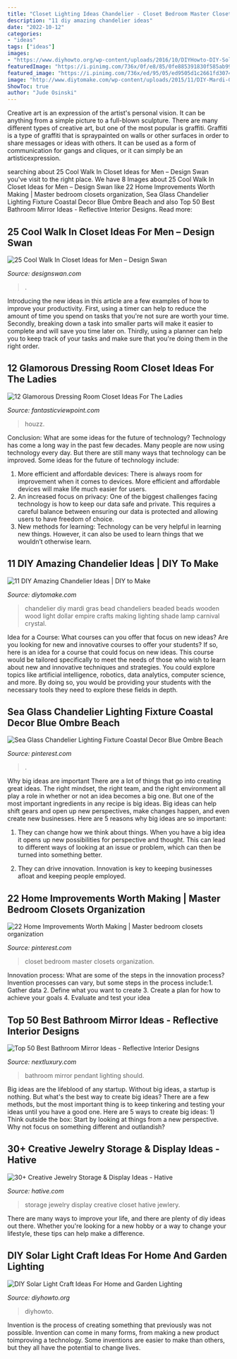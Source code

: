 ```yaml
---
title: "Closet Lighting Ideas Chandelier - Closet Bedroom Master Closets Organization"
description: "11 diy amazing chandelier ideas"
date: "2022-10-12"
categories:
- "ideas"
tags: ["ideas"]
images:
- "https://www.diyhowto.org/wp-content/uploads/2016/10/DIYHowto-DIY-Solar-Light-Lighting-Ideas-Picture-Instructions-09.jpg"
featuredImage: "https://i.pinimg.com/736x/0f/e8/85/0fe885391830f585ab99e9853dcaed9b.jpg"
featured_image: "https://i.pinimg.com/736x/ed/95/05/ed9505d1c2661fd3074aefb4f75c5854.jpg"
image: "http://www.diytomake.com/wp-content/uploads/2015/11/DIY-Mardi-Gras-Bead-Chandelier.jpg"
ShowToc: true
author: "Jude Osinski"
---
```



Creative art is an expression of the artist's personal vision. It can be anything from a simple picture to a full-blown sculpture. There are many different types of creative art, but one of the most popular is graffiti. Graffiti is a type of graffiti that is spraypainted on walls or other surfaces in order to share messages or ideas with others. It can be used as a form of communication for gangs and cliques, or it can simply be an artisticexpression.

	

		
searching about 25 Cool Walk In Closet Ideas for Men – Design Swan you've visit to the right place. We have 8 Images about 25 Cool Walk In Closet Ideas for Men – Design Swan like 22 Home Improvements Worth Making | Master bedroom closets organization, Sea Glass Chandelier Lighting Fixture Coastal Decor Blue Ombre Beach and also Top 50 Best Bathroom Mirror Ideas - Reflective Interior Designs. Read more:
		
    
## 25 Cool Walk In Closet Ideas For Men – Design Swan

<img loading=lazy src="https://img.designswan.com/2015/01/closetForMan/25.jpg" onerror="this.onerror=null;this.src='https://tse2.mm.bing.net/th?id=OIP.Nug86w-YABlP4sHWwOwMgAHaLH&amp;pid=15.1';" alt="25 Cool Walk In Closet Ideas for Men – Design Swan">

_Source: designswan.com_

>. 

	

Introducing the new ideas in this article are a few examples of how to improve your productivity. First, using a timer can help to reduce the amount of time you spend on tasks that you're not sure are worth your time. Secondly, breaking down a task into smaller parts will make it easier to complete and will save you time later on. Thirdly, using a planner can help you to keep track of your tasks and make sure that you're doing them in the right order.

    
## 12 Glamorous Dressing Room Closet Ideas For The Ladies

<img loading=lazy src="https://www.fantasticviewpoint.com/wp-content/uploads/2016/07/traditional-closet-634x422.jpg" onerror="this.onerror=null;this.src='https://tse3.mm.bing.net/th?id=OIP.yCbmjzJbMOEet4Lo4AoP_gHaE7&amp;pid=15.1';" alt="12 Glamorous Dressing Room Closet Ideas For The Ladies">

_Source: fantasticviewpoint.com_

>houzz. 

	

Conclusion: What are some ideas for the future of technology?
Technology has come a long way in the past few decades. Many people are now using technology every day. But there are still many ways that technology can be improved. Some ideas for the future of technology include: 
1) More efficient and affordable devices: There is always room for improvement when it comes to devices. More efficient and affordable devices will make life much easier for users. 
2) An increased focus on privacy: One of the biggest challenges facing technology is how to keep our data safe and private. This requires a careful balance between ensuring our data is protected and allowing users to have freedom of choice. 
3) New methods for learning: Technology can be very helpful in learning new things. However, it can also be used to learn things that we wouldn’t otherwise learn.

    
## 11 DIY Amazing Chandelier Ideas | DIY To Make

<img loading=lazy src="http://www.diytomake.com/wp-content/uploads/2015/11/DIY-Mardi-Gras-Bead-Chandelier.jpg" onerror="this.onerror=null;this.src='https://tse2.mm.bing.net/th?id=OIP.5N0PtoKVQDpdkS3fLjdc9AHaLH&amp;pid=15.1';" alt="11 DIY Amazing Chandelier Ideas | DIY to Make">

_Source: diytomake.com_

>chandelier diy mardi gras bead chandeliers beaded beads wooden wood light dollar empire crafts making lighting shade lamp carnival crystal. 

	

Idea for a Course: What courses can you offer that focus on new ideas?
Are you looking for new and innovative courses to offer your students? If so, here is an idea for a course that could focus on new ideas. This course would be tailored specifically to meet the needs of those who wish to learn about new and innovative techniques and strategies. You could explore topics like artificial intelligence, robotics, data analytics, computer science, and more. By doing so, you would be providing your students with the necessary tools they need to explore these fields in depth.

    
## Sea Glass Chandelier Lighting Fixture Coastal Decor Blue Ombre Beach

<img loading=lazy src="https://i.pinimg.com/736x/0f/e8/85/0fe885391830f585ab99e9853dcaed9b.jpg" onerror="this.onerror=null;this.src='https://tse3.mm.bing.net/th?id=OIP.DvBcjIPykrUzpdSxsiaJhgHaJ3&amp;pid=15.1';" alt="Sea Glass Chandelier Lighting Fixture Coastal Decor Blue Ombre Beach">

_Source: pinterest.com_

>. 

	

Why big ideas are important
There are a lot of things that go into creating great ideas. The right mindset, the right team, and the right environment all play a role in whether or not an idea becomes a big one. But one of the most important ingredients in any recipe is big ideas. Big ideas can help shift gears and open up new perspectives, make changes happen, and even create new businesses. Here are 5 reasons why big ideas are so important: 
1. They can change how we think about things. When you have a big idea it opens up new possibilities for perspective and thought. This can lead to different ways of looking at an issue or problem, which can then be turned into something better. 

2. They can drive innovation. Innovation is key to keeping businesses afloat and keeping people employed.

    
## 22 Home Improvements Worth Making | Master Bedroom Closets Organization

<img loading=lazy src="https://i.pinimg.com/736x/ed/95/05/ed9505d1c2661fd3074aefb4f75c5854.jpg" onerror="this.onerror=null;this.src='https://tse1.mm.bing.net/th?id=OIP.7lgTVMawk9xIhgiTM8769gHaLI&amp;pid=15.1';" alt="22 Home Improvements Worth Making | Master bedroom closets organization">

_Source: pinterest.com_

>closet bedroom master closets organization. 

	

Innovation process: What are some of the steps in the innovation process?
Invention processes can vary, but some steps in the process include:1. Gather data 2. Define what you want to create 3. Create a plan for how to achieve your goals 4. Evaluate and test your idea 
    
## Top 50 Best Bathroom Mirror Ideas - Reflective Interior Designs

<img loading=lazy src="http://nextluxury.com/wp-content/uploads/bathroom-mirror-trim-ideas-with-pendant-lighting.jpg" onerror="this.onerror=null;this.src='https://tse3.mm.bing.net/th?id=OIP.mgXEh-n6fgGKH2LYIdKkvwAAAA&amp;pid=15.1';" alt="Top 50 Best Bathroom Mirror Ideas - Reflective Interior Designs">

_Source: nextluxury.com_

>bathroom mirror pendant lighting should. 

	

Big ideas are the lifeblood of any startup. Without big ideas, a startup is nothing. But what's the best way to create big ideas? There are a few methods, but the most important thing is to keep tinkering and testing your ideas until you have a good one. Here are 5 ways to create big ideas: 1) Think outside the box: Start by looking at things from a new perspective. Why not focus on something different and outlandish?

    
## 30+ Creative Jewelry Storage &amp; Display Ideas - Hative

<img loading=lazy src="https://hative.com/wp-content/uploads/2015/01/jewelry-storage-display-ideas/19-closet-jewlery-storage.jpg" onerror="this.onerror=null;this.src='https://tse3.mm.bing.net/th?id=OIP.CcOPw0UBFo31M4naFHWcrwHaLH&amp;pid=15.1';" alt="30+ Creative Jewelry Storage &amp; Display Ideas - Hative">

_Source: hative.com_

>storage jewelry display creative closet hative jewlery. 

	

There are many ways to improve your life, and there are plenty of diy ideas out there. Whether you're looking for a new hobby or a way to change your lifestyle, these tips can help make a difference.

    
## DIY Solar Light Craft Ideas For Home And Garden Lighting

<img loading=lazy src="https://www.diyhowto.org/wp-content/uploads/2016/10/DIYHowto-DIY-Solar-Light-Lighting-Ideas-Picture-Instructions-09.jpg" onerror="this.onerror=null;this.src='https://tse1.mm.bing.net/th?id=OIP.zezNyAPloI1GGZUe2MHPsgHaLH&amp;pid=15.1';" alt="DIY Solar Light Craft Ideas For Home and Garden Lighting">

_Source: diyhowto.org_

>diyhowto. 

	

Invention is the process of creating something that previously was not possible. Invention can come in many forms, from making a new product toimproving a technology. Some inventions are easier to make than others, but they all have the potential to change lives.

